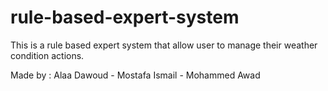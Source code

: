 # rule-based-expert-system
This is a rule based expert system that allow user to manage their weather condition actions.

Made by : Alaa Dawoud - Mostafa Ismail - Mohammed Awad

